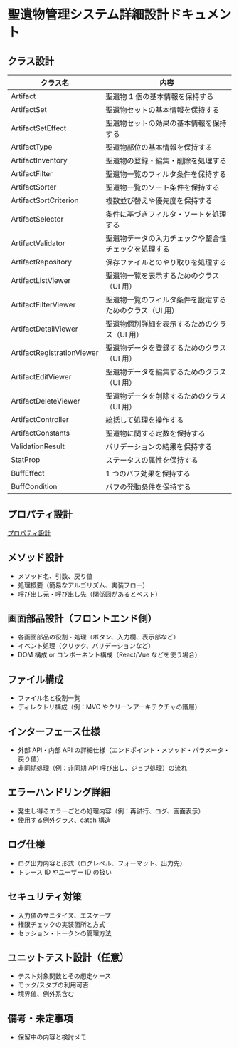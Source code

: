 # 聖遺物管理システム詳細設計ドキュメント

## クラス設計

| クラス名                   | 内容                                                    |
| -------------------------- | ------------------------------------------------------- |
| Artifact                   | 聖遺物 1 個の基本情報を保持する                         |
| ArtifactSet                | 聖遺物セットの基本情報を保持する                        |
| ArtifactSetEffect          | 聖遺物セットの効果の基本情報を保持する                  |
| ArtifactType               | 聖遺物部位の基本情報を保持する                          |
| ArtifactInventory          | 聖遺物の登録・編集・削除を処理する                      |
| ArtifactFilter             | 聖遺物一覧のフィルタ条件を保持する                      |
| ArtifactSorter             | 聖遺物一覧のソート条件を保持する                        |
| ArtifactSortCriterion      | 複数並び替えや優先度を保持する                          |
| ArtifactSelector           | 条件に基づきフィルタ・ソートを処理する                  |
| ArtifactValidator          | 聖遺物データの入力チェックや整合性チェックを処理する    |
| ArtifactRepository         | 保存ファイルとのやり取りを処理する                      |
| ArtifactListViewer         | 聖遺物一覧を表示するためのクラス（UI 用）               |
| ArtifactFilterViewer       | 聖遺物一覧のフィルタ条件を設定するためのクラス（UI 用） |
| ArtifactDetailViewer       | 聖遺物個別詳細を表示するためのクラス（UI 用）           |
| ArtifactRegistrationViewer | 聖遺物データを登録するためのクラス（UI 用）             |
| ArtifactEditViewer         | 聖遺物データを編集するためのクラス（UI 用）             |
| ArtifactDeleteViewer       | 聖遺物データを削除するためのクラス（UI 用）             |
| ArtifactController         | 統括して処理を操作する                                  |
| ArtifactConstants          | 聖遺物に関する定数を保持する                            |
| ValidationResult           | バリデーションの結果を保持する                          |
| StatProp                   | ステータスの属性を保持する                              |
| BuffEffect                 | 1 つのバフ効果を保持する                                |
| BuffCondition              | バフの発動条件を保持する                                |

## プロパティ設計

[プロパティ設計](property.md)

## メソッド設計

- メソッド名、引数、戻り値
- 処理概要（簡易なアルゴリズム、実装フロー）
- 呼び出し元・呼び出し先（関係図があるとベスト）

## 画面部品設計（フロントエンド側）

- 各画面部品の役割・処理（ボタン、入力欄、表示部など）
- イベント処理（クリック、バリデーションなど）
- DOM 構成 or コンポーネント構成（React/Vue などを使う場合）

## ファイル構成

- ファイル名と役割一覧
- ディレクトリ構成（例：MVC やクリーンアーキテクチャの階層）

## インターフェース仕様

- 外部 API・内部 API の詳細仕様（エンドポイント・メソッド・パラメータ・戻り値）
- 非同期処理（例：非同期 API 呼び出し、ジョブ処理）の流れ

## エラーハンドリング詳細

- 発生し得るエラーごとの処理内容（例：再試行、ログ、画面表示）
- 使用する例外クラス、catch 構造

## ログ仕様

- ログ出力内容と形式（ログレベル、フォーマット、出力先）
- トレース ID やユーザー ID の扱い

## セキュリティ対策

- 入力値のサニタイズ、エスケープ
- 権限チェックの実装箇所と方式
- セッション・トークンの管理方法

## ユニットテスト設計（任意）

- テスト対象関数とその想定ケース
- モック/スタブの利用可否
- 境界値、例外系含む

## 備考・未定事項

- 保留中の内容と検討メモ

